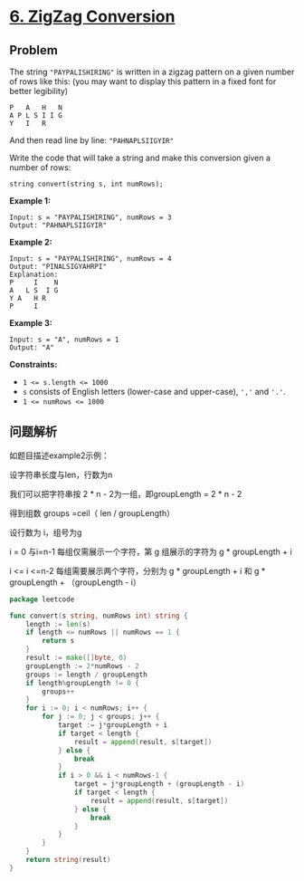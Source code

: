 # [6. ZigZag Conversion](https://leetcode.com/problems/zigzag-conversion/)

## Problem

The string `"PAYPALISHIRING"` is written in a zigzag pattern on a given number of rows like this: (you may want to display this pattern in a fixed font for better legibility)

```
P   A   H   N
A P L S I I G
Y   I   R
```

And then read line by line: `"PAHNAPLSIIGYIR"`

Write the code that will take a string and make this conversion given a number of rows:

```
string convert(string s, int numRows);
```

 

**Example 1:**

```
Input: s = "PAYPALISHIRING", numRows = 3
Output: "PAHNAPLSIIGYIR"
```

**Example 2:**

```
Input: s = "PAYPALISHIRING", numRows = 4
Output: "PINALSIGYAHRPI"
Explanation:
P     I    N
A   L S  I G
Y A   H R
P     I
```

**Example 3:**

```
Input: s = "A", numRows = 1
Output: "A"
```

 

**Constraints:**

-   `1 <= s.length <= 1000`
-   `s` consists of English letters (lower-case and upper-case), `','` and `'.'`.
-   `1 <= numRows <= 1000`



## 问题解析

如题目描述example2示例：

设字符串长度与len，行数为n

我们可以把字符串按  2 * n - 2为一组，即groupLength =  2 * n - 2

得到组数 groups =ceil（ len / groupLength）

设行数为 i，组号为g

 i = 0 与i=n-1 每组仅需展示一个字符，第 g 组展示的字符为 g * groupLength + i

i <= i <=n-2 每组需要展示两个字符，分别为  g * groupLength + i 和  g * groupLength + （groupLength - i）



```go
package leetcode

func convert(s string, numRows int) string {
	length := len(s)
	if length <= numRows || numRows == 1 {
		return s
	}
	result := make([]byte, 0)
	groupLength := 2*numRows - 2
	groups := length / groupLength
	if length%groupLength != 0 {
		groups++
	}
	for i := 0; i < numRows; i++ {
		for j := 0; j < groups; j++ {
			target := j*groupLength + i
			if target < length {
				result = append(result, s[target])
			} else {
				break
			}
			if i > 0 && i < numRows-1 {
				target = j*groupLength + (groupLength - i)
				if target < length {
					result = append(result, s[target])
				} else {
					break
				}
			}
		}
	}
	return string(result)
}
```

